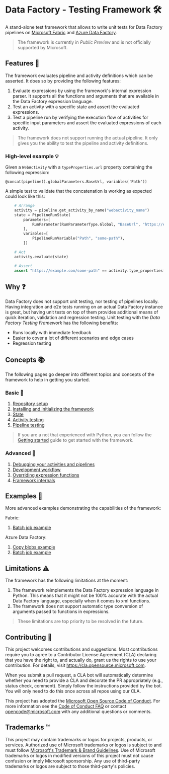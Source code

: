 # Data Factory - Testing Framework :hammer_and_wrench:

A stand-alone test framework that allows to write unit tests for Data Factory pipelines on [Microsoft Fabric](https://learn.microsoft.com/en-us/fabric/data-factory/) and [Azure Data Factory](https://learn.microsoft.com/en-us/azure/data-factory/concepts-pipelines-activities?tabs=data-factory).

> The framework is currently in _Public Preview_ and is not officially supported by Microsoft.

## Features :rocket:

The framework evaluates pipeline and activity definitions which can be asserted. It does so by providing the following features:

1. Evaluate expressions by using the framework's internal expression parser. It supports all the functions and arguments that are available in the Data Factory expression language.
2. Test an activity with a specific state and assert the evaluated expressions.
3. Test a pipeline run by verifying the execution flow of activities for specific input parameters and assert the evaluated expressions of each activity.

> The framework does not support running the actual pipeline. It only gives you the ability to test the pipeline and activity definitions.

### High-level example :bulb:

Given a `WebActivity` with a `typeProperties.url` property containing the following expression:

```datafactoryexpression
@concat(pipeline().globalParameters.BaseUrl, variables('Path'))
```

A simple test to validate that the concatenation is working as expected could look like this:

```python
    # Arrange
    activity = pipeline.get_activity_by_name("webactivity_name")
    state = PipelineRunState(
        parameters=[
            RunParameter(RunParameterType.Global, "BaseUrl", "https://example.com"),
        ],
        variables=[
            PipelineRunVariable("Path", "some-path"),
        ])

    # Act
    activity.evaluate(state)

    # Assert
    assert "https://example.com/some-path" == activity.type_properties["url"].result
   ```

## Why :question:

Data Factory does not support unit testing, nor testing of pipelines locally. Having integration and e2e tests running on an actual Data Factory instance is great, but having unit tests on top of them provides additional means of quick iteration, validation and regression testing. Unit testing with the _Data Factory Testing Framework_ has the following benefits:

* Runs locally with immediate feedback
* Easier to cover a lot of different scenarios and edge cases
* Regression testing

## Concepts :books:

The following pages go deeper into different topics and concepts of the framework to help in getting you started.

### Basic :seedling:

1. [Repository setup](docs/basic/repository_setup.md)
2. [Installing and initializing the framework](docs/basic/installing_and_initializing_framework.md)
3. [State](docs/basic/state.md)
4. [Activity testing](docs/basic/activity_testing.md)
5. [Pipeline testing](docs/basic/pipeline_testing.md)

> If you are a not that experienced with Python, you can follow the [Getting started](docs/basic/getting_started.md) guide to get started with the framework.

### Advanced :microscope:

1. [Debugging your activities and pipelines](docs/advanced/debugging.md)
2. [Development workflow](docs/advanced/development_workflow.md)
3. [Overriding expression functions](docs/advanced/overriding_expression_functions.md)
4. [Framework internals](docs/advanced/framework_internals.md)

## Examples :memo:

More advanced examples demonstrating the capabilities of the framework:

Fabric:

1. [Batch job example](examples/fabric/batch_job/README.md)

Azure Data Factory:

1. [Copy blobs example](examples/data_factory/copy_blobs/README.md)
2. [Batch job example](examples/data_factory/batch_job/README.md)

## Limitations :warning:

The framework has the following limitations at the moment:

1. The framework reimplements the Data Factory expression language in Python. This means that it might not be 100% accurate with the actual Data Factory language, especially when it comes to xml functions.
2. The framework does not support automatic type conversion of arguments passed to functions in expressions.

> These limitations are top priority to be resolved in the future.

## Contributing :handshake:

This project welcomes contributions and suggestions.  Most contributions require you to agree to a
Contributor License Agreement (CLA) declaring that you have the right to, and actually do, grant us
the rights to use your contribution. For details, visit <https://cla.opensource.microsoft.com>.

When you submit a pull request, a CLA bot will automatically determine whether you need to provide
a CLA and decorate the PR appropriately (e.g., status check, comment). Simply follow the instructions
provided by the bot. You will only need to do this once across all repos using our CLA.

This project has adopted the [Microsoft Open Source Code of Conduct](https://opensource.microsoft.com/codeofconduct/).
For more information see the [Code of Conduct FAQ](https://opensource.microsoft.com/codeofconduct/faq/) or
contact [opencode@microsoft.com](mailto:opencode@microsoft.com) with any additional questions or comments.

## Trademarks :tm:

This project may contain trademarks or logos for projects, products, or services. Authorized use of Microsoft
trademarks or logos is subject to and must follow
[Microsoft's Trademark & Brand Guidelines](https://www.microsoft.com/en-us/legal/intellectualproperty/trademarks/usage/general).
Use of Microsoft trademarks or logos in modified versions of this project must not cause confusion or imply Microsoft sponsorship.
Any use of third-party trademarks or logos are subject to those third-party's policies.
